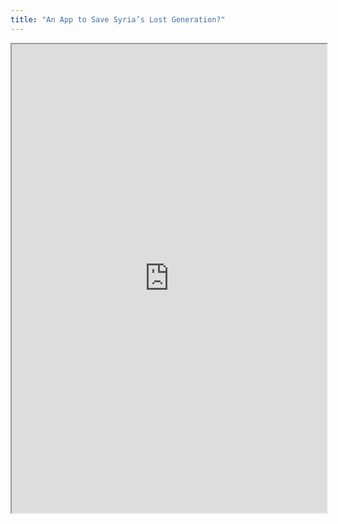 ```yaml
---
title: "An App to Save Syria’s Lost Generation?"
---
```




<iframe height="750" width="100%" src="https://ewelton.github.io/ktest/wiki.html#An%20App%20to%20Save%20Syria%E2%80%99s%20Lost%20Generation?"></iframe>
